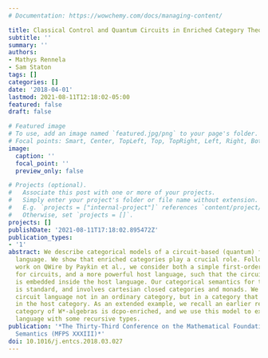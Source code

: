 ```yaml
---
# Documentation: https://wowchemy.com/docs/managing-content/

title: Classical Control and Quantum Circuits in Enriched Category Theory
subtitle: ''
summary: ''
authors:
- Mathys Rennela
- Sam Staton
tags: []
categories: []
date: '2018-04-01'
lastmod: 2021-08-11T12:18:02-05:00
featured: false
draft: false

# Featured image
# To use, add an image named `featured.jpg/png` to your page's folder.
# Focal points: Smart, Center, TopLeft, Top, TopRight, Left, Right, BottomLeft, Bottom, BottomRight.
image:
  caption: ''
  focal_point: ''
  preview_only: false

# Projects (optional).
#   Associate this post with one or more of your projects.
#   Simply enter your project's folder or file name without extension.
#   E.g. `projects = ["internal-project"]` references `content/project/deep-learning/index.md`.
#   Otherwise, set `projects = []`.
projects: []
publishDate: '2021-08-11T17:18:02.895472Z'
publication_types:
- '1'
abstract: We describe categorical models of a circuit-based (quantum) functional programming
  language. We show that enriched categories play a crucial role. Following earlier
  work on QWire by Paykin et al., we consider both a simple first-order linear language
  for circuits, and a more powerful host language, such that the circuit language
  is embedded inside the host language. Our categorical semantics for the host language
  is standard, and involves cartesian closed categories and monads. We interpret the
  circuit language not in an ordinary category, but in a category that is enriched
  in the host category. As an extended example, we recall an earlier result that the
  category of W*-algebras is dcpo-enriched, and we use this model to extend the circuit
  language with some recursive types.
publication: '*The Thirty-Third Conference on the Mathematical Foundations of Programming
  Semantics (MFPS XXXIII)*'
doi: 10.1016/j.entcs.2018.03.027
---
```

